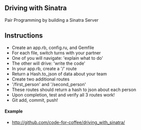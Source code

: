 ## Driving with Sinatra

Pair Programming by building a Sinatra Server

## Instructions

- Create an app.rb, config.ru, and Gemfile
- For each file, switch turns with your partner
- One of you will navigate: 'explain what to do'
- The other will drive: 'write the code'
- In your app.rb, create a '/' route
- Return a Hash.to_json of data about your team
- Create two additional routes
- '/first_person' and '/second_person'
- These routes should return a hash to json about each person
- Upon completion, test and verify all 3 routes work!
- Git add, commit, push!

#### Example

* http://github.com/code-for-coffee/driving_with_sinatra/
